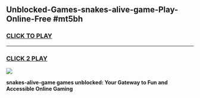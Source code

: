 
## Unblocked-Games-snakes-alive-game-Play-Online-Free #mt5bh
<h3>
<a href="https://us.freeplayer.one?title=snakes-alive-game&ref=10M">CLICK TO PLAY</a></h3>
<hr>

<h3>
<a href="https://us.freeplayer.one?title=snakes-alive-game&ref=10M">CLICK 2 PLAY</a>
  
</h3>

<a href="https://us.freeplayer.one?title=snakes-alive-game&ref=10M"><img src="https://clearcache.store/games.png"></a>


**snakes-alive-game games unblocked: Your Gateway to Fun and Accessible Online Gaming**
